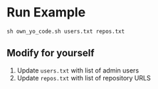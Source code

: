# Run Example
`sh own_yo_code.sh users.txt repos.txt`

## Modify for yourself
1. Update `users.txt` with list of admin users
1. Update `repos.txt` with list of repository URLS
